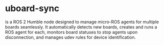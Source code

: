 # uboard-sync
is a ROS 2 Humble node designed to manage micro-ROS agents for multiple boards seamlessly. It automatically detects new boards, creates and runs a ROS agent for each, monitors board statuses to stop agents upon disconnection, and manages udev rules for device identification.
